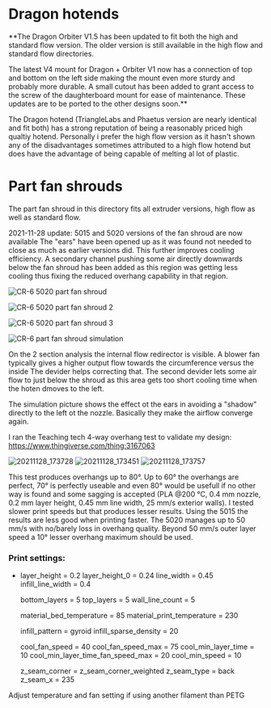 # Dragon hotends

**The Dragon Orbiter V1.5 has been updated to fit both the high and standard flow version. The older version is still available in the high flow and standard flow directories.

The latest V4 mount for Dragon + Orbiter V1 now has a connection of top and bottom on the left side making the mount even more sturdy and probably more durable. A small cutout has been added to grant access to the screw of the daughterboard mount for ease of maintenance.
These updates are to be ported to the other designs soon.**



The Dragon hotend (TriangleLabs and Phaetus version are nearly identical and fit both) has a strong reputation of being a reasonably priced high qualtiy hotend. Personally i prefer the high flow version as it hasn't shown any of the disadvantages sometimes attributed to a high flow hotend but does have the advantage of being capable of melting al lot of plastic.

# Part fan shrouds

The part fan shroud in this directory fits all extruder versions, high flow as well as standard flow.

2021-11-28 update: 
5015 and 5020 versions of the fan shroud are now available
The "ears" have been opened up as it was found not needed to close as much as earlier versions did. This further improves cooling efficiency.
A secondary channel pushing some air directly downwards below the fan shroud has been added as this region was getting less cooling thus fixing the reduced overhang capability in that region.

![CR-6 5020 part fan shroud](https://user-images.githubusercontent.com/13643644/143776517-cbcf099e-0687-4bb6-a013-04b0f3e28d35.png)

![CR-6 5020 part fan shroud 2](https://user-images.githubusercontent.com/13643644/143776523-497f014b-fd28-4006-ba1f-3c018487c84e.png)

![CR-6 5020 part fan shroud 3](https://user-images.githubusercontent.com/13643644/143776528-6933e415-0acf-47af-9bb0-e5d9749d4664.png)

![CR-6 part fan shroud simulation](https://user-images.githubusercontent.com/13643644/143776937-34ad5a81-86d1-4438-b0e7-ed1afa60f710.png)

On the 2 section analysis the internal flow redirector is visible. A blower fan typically gives a higher output flow towards the circumference versus the inside The devider helps correcting that. The second devider lets some air flow to just below the shroud as this area gets too short cooling time when the hoten dmoves to the left.

The simulation picture shows the effect ot the ears in avoiding a "shadow" directly to the left ot the nozzle. Basically they make the airflow converge again.

I ran the Teaching tech 4-way overhang test to validate my design: https://www.thingiverse.com/thing:3167063

![20211128_173728](https://user-images.githubusercontent.com/13643644/143777775-7f4714e1-eafe-4297-be54-ab6fa59418cc.jpg)
![20211128_173451](https://user-images.githubusercontent.com/13643644/143777779-1cc8d4be-a9ae-40d5-b931-04c762d52269.jpg)
![20211128_173757](https://user-images.githubusercontent.com/13643644/143777800-92ae731e-ab8d-4e25-90d5-e8158084ae26.jpg)

This test produces overhangs up to 80°. Up to 60° the overhangs are perfect, 70° is perfectly useable and even 80° would be usefull if no other way is found and some sagging is accepted (PLA @200 °C, 0.4 mm nozzle, 0.2 mm layer height, 0.45 mm line width, 25 mm/s exterior walls). I tested slower print speeds but that produces lesser results. Using the 5015 the results are less good when printing faster. The 5020 manages up to 50 mm/s with no/barely loss in overhang quality. Beyond 50 mm/s outer layer speed a 10° lesser overhang maximum should be used.

### Print settings:

- layer_height = 0.2
  layer_height_0 = 0.24
  line_width = 0.45
  infill_line_width = 0.4
  
  bottom_layers = 5
  top_layers = 5
  wall_line_count = 5
  
  material_bed_temperature = 85
  material_print_temperature = 230
  
  infill_pattern = gyroid
  infill_sparse_density = 20
  
  cool_fan_speed = 40
  cool_fan_speed_max = 75
  cool_min_layer_time = 10
  cool_min_layer_time_fan_speed_max = 20
  cool_min_speed = 10
  
  z_seam_corner = z_seam_corner_weighted
  z_seam_type = back
  z_seam_x = 235

Adjust temperature and fan setting if using another filament than PETG
